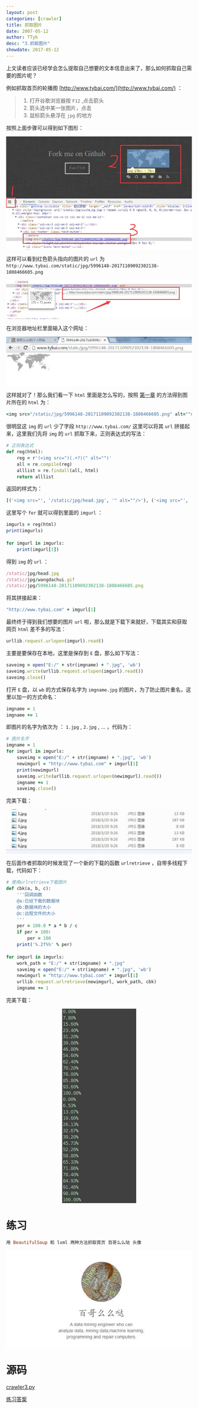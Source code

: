 ```yaml
---
layout: post
categories: [crawler]
title: 抓取图片
date: 2007-05-12
author: TTyb
desc: "3.抓取图片"
showdate: 2017-05-12
---
```


上文读者应该已经学会怎么提取自己想要的文本信息出来了，那么如何抓取自己需要的图片呢？

例如抓取首页的轮播图 [http://www.tybai.com/](http://www.tybai.com/) ：

>1. 打开谷歌浏览器按 `F12` ,点击箭头
>2. 箭头选中某一张图片，点击
>3. 鼠标箭头悬浮在 `jpg` 的地方


按照上面步骤可以得到如下图形：

<p style="text-align:center"><img  src="/img/crawler3/result1.jpg" class="img-responsive" style="display: block; margin-right: auto; margin-left: auto;"></p>

这样可以看到红色箭头指向的图片的 `url` 为 `http://www.tybai.com/static/jpg/5996148-20171109092302138-1808466605.png`

<p style="text-align:center"><img  src="/img/crawler3/result2.jpg" class="img-responsive" style="display: block; margin-right: auto; margin-left: auto;"></p>

在浏览器地址栏里面输入这个网址：

<p style="text-align:center"><img  src="/img/crawler3/result3.jpg" class="img-responsive" style="display: block; margin-right: auto; margin-left: auto;"></p>

这样就对了！那么我们看一下 `html` 里面是怎么写的，按照 [第一章](http://www.tybai.com/crawler/1_%E5%88%9D%E8%AF%86%E7%88%AC%E8%99%AB.html) 的方法得到图片所在的 `html` 为：

~~~ruby
<img src="/static/jpg/5996148-20171109092302138-1808466605.png" alt="">
~~~

很明显这 `img` 的 `url` 少了字段 `http://www.tybai.com/` 这里可以将其 `url` 拼接起来，这里我们先将 `img` 的 `url` 抓取下来，正则表达式的写法：

~~~ruby
# 正则表达式
def reg(html):
    reg = r'(<img src=")(.+?)(" alt="")'
    all = re.compile(reg)
    alllist = re.findall(all, html)
    return alllist
~~~

返回的样式为：

~~~ruby
[('<img src="', '/static/jpg/head.jpg', '" alt=""/>'), ('<img src="', '/static/jpg/wangdachui.gif', '" alt=""/>'), ('<img src="', '/static/jpg/5996148-20171109092302138-1808466605.png', '" alt=""/>')]
~~~

这里写个 `for` 就可以得到里面的 `imgurl` ：

~~~ruby
imgurls = reg(html)
print(imgurls)

for imgurl in imgurls:
    print(imgurl[1])
~~~

得到 `img` 的 `url` ：

~~~ruby
/static/jpg/head.jpg
/static/jpg/wangdachui.gif
/static/jpg/5996148-20171109092302138-1808466605.png
~~~

将其拼接起来：

~~~ruby
"http://www.tybai.com" + imgurl[1]
~~~

最终终于得到我们想要的图片 `url` 啦，那么就是下载下来就好，下载其实和获取网页 `html` 差不多的写法：

~~~ruby
urllib.request.urlopen(imgurl).read()
~~~

主要是要保存在本地，这里是保存到 `E` 盘，那么如下写法：

~~~ruby
saveimg = open("E:/" + str(imgname) + ".jpg", 'wb')
saveimg.write(urllib.request.urlopen(imgurl).read())
saveimg.close()
~~~

打开 `E` 盘，以 `wb` 的方式保存名字为 `imgname.jpg` 的图片，为了防止图片重名，这里以加一的方式命名：

~~~ruby
imgname = 1
imgname += 1
~~~

即图片的名字为依次为 ： `1.jpg` , `2.jpg` , ... ，代码为：

~~~ruby
# 图片名字
imgname = 1
for imgurl in imgurls:
    saveimg = open("E:/" + str(imgname) + ".jpg", 'wb')
    newimgurl = "http://www.tybai.com" + imgurl[1]
    print(newimgurl)
    saveimg.write(urllib.request.urlopen(newimgurl).read())
    imgname += 1
    saveimg.close()
~~~

完美下载：

<p style="text-align:center"><img  src="/img/crawler3/result4.jpg" class="img-responsive" style="display: block; margin-right: auto; margin-left: auto;"></p>

在后面作者抓取的时候发现了一个新的下载的函数 `urlretrieve` ，自带多线程下载，代码如下：

~~~ruby
# 使用urlretrieve下载图片
def cbk(a, b, c):
    '''回调函数
    @a:已经下载的数据块
    @b:数据块的大小
    @c:远程文件的大小
    '''
    per = 100.0 * a * b / c
    if per > 100:
        per = 100
    print('%.2f%%' % per)
	
for imgurl in imgurls:
    work_path = "E:/" + str(imgname) + ".jpg"
    saveimg = open("E:/" + str(imgname) + ".jpg", 'wb')
    newimgurl = "http://www.tybai.com" + imgurl[1]
    urllib.request.urlretrieve(newimgurl, work_path, cbk)
    imgname += 1
~~~

完美下载：

<p style="text-align:center"><img  src="/img/crawler3/result5.png" class="img-responsive" style="display: block; margin-right: auto; margin-left: auto;"></p>

# 练习

~~~ruby
用 BeautifulSoup 和 lxml 两种方法抓取首页 百哥么么哒 头像
~~~

<p style="text-align:center"><img  src="/img/crawler3/result6.jpg" class="img-responsive" style="display: block; margin-right: auto; margin-left: auto;"></p>

# 源码

<a href="/code/crawler3/crawler3.py" target="_blank">crawler3.py</a>

<a href="/code/crawler3/answer.py" target="_blank">练习答案</a>